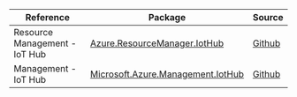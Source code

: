 | Reference | Package | Source |
|---|---|---|
|Resource Management - IoT Hub|[Azure.ResourceManager.IotHub](https://www.nuget.org/packages/Azure.ResourceManager.IotHub)|[Github](https://github.com/Azure/azure-sdk-for-net/blob/main/sdk/iothub/Azure.ResourceManager.IotHub)|
|Management - IoT Hub|[Microsoft.Azure.Management.IotHub](https://www.nuget.org/packages/Microsoft.Azure.Management.IotHub)|[Github](https://github.com/Azure/azure-sdk-for-net)|
